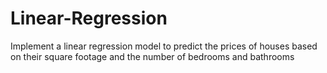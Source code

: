 # Linear-Regression
Implement a linear regression model to predict the prices of houses based on their square footage and the number of bedrooms and bathrooms
